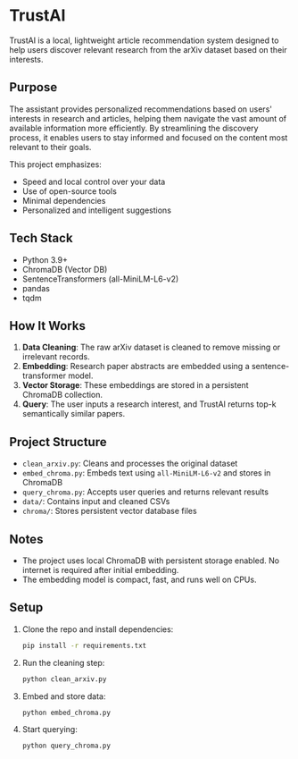 # TrustAI

TrustAI is a local, lightweight article recommendation system designed to help users discover relevant research from the arXiv dataset based on their interests.

## Purpose

The assistant provides personalized recommendations based on users' interests in research and articles, helping them navigate the vast amount of available information more efficiently. By streamlining the discovery process, it enables users to stay informed and focused on the content most relevant to their goals.

This project emphasizes:

- Speed and local control over your data
- Use of open-source tools
- Minimal dependencies
- Personalized and intelligent suggestions

## Tech Stack

- Python 3.9+
- ChromaDB (Vector DB)
- SentenceTransformers (all-MiniLM-L6-v2)
- pandas
- tqdm

## How It Works

1. **Data Cleaning**: The raw arXiv dataset is cleaned to remove missing or irrelevant records.
2. **Embedding**: Research paper abstracts are embedded using a sentence-transformer model.
3. **Vector Storage**: These embeddings are stored in a persistent ChromaDB collection.
4. **Query**: The user inputs a research interest, and TrustAI returns top-k semantically similar papers.

## Project Structure

- `clean_arxiv.py`: Cleans and processes the original dataset
- `embed_chroma.py`: Embeds text using `all-MiniLM-L6-v2` and stores in ChromaDB
- `query_chroma.py`: Accepts user queries and returns relevant results
- `data/`: Contains input and cleaned CSVs
- `chroma/`: Stores persistent vector database files

## Notes

- The project uses local ChromaDB with persistent storage enabled. No internet is required after initial embedding.
- The embedding model is compact, fast, and runs well on CPUs.

## Setup

1. Clone the repo and install dependencies:
    ```bash
    pip install -r requirements.txt
    ```

2. Run the cleaning step:
    ```bash
    python clean_arxiv.py
    ```

3. Embed and store data:
    ```bash
    python embed_chroma.py
    ```

4. Start querying:
    ```bash
    python query_chroma.py
    ```
